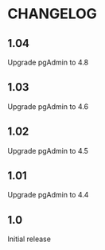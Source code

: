 # CHANGELOG

## 1.04

Upgrade pgAdmin to 4.8

## 1.03

Upgrade pgAdmin to 4.6

## 1.02

Upgrade pgAdmin to 4.5

## 1.01

Upgrade pgAdmin to 4.4

## 1.0

Initial release
